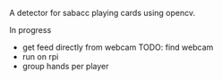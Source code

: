 A detector for sabacc playing cards using opencv. 

In progress
- get feed directly from webcam
    TODO: find webcam
- run on rpi
- group hands per player
